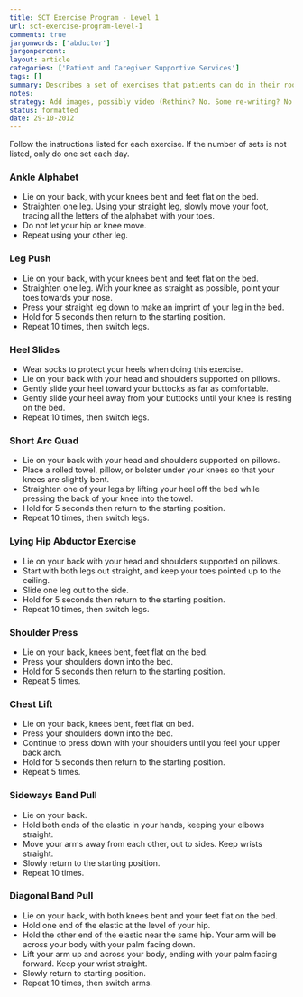 ```yaml
---
title: SCT Exercise Program - Level 1
url: sct-exercise-program-level-1
comments: true
jargonwords: ['abductor']
jargonpercent:
layout: article
categories: ['Patient and Caregiver Supportive Services']
tags: []
summary: Describes a set of exercises that patients can do in their room or home - ankle alphabet, leg push, heel slides, quad stretches, shoulder press and chest left etc. 
notes:
strategy: Add images, possibly video (Rethink? No. Some re-writing? No. Graphics or diagrams? No. Photography? No. Podcast or audio? No. Video? No)
status: formatted
date: 29-10-2012
---
```


Follow the instructions listed for each exercise. If the number of sets is not listed, only do one set each day.

### Ankle Alphabet

* Lie on your back, with your knees bent and feet flat on the bed.
* Straighten one leg.  Using your straight leg, slowly move your foot, tracing all the letters of the alphabet with your toes. 
* Do not let your hip or knee move. 
* Repeat using your other leg.

### Leg Push

* Lie on your back, with your knees bent and feet flat on the bed. 
* Straighten one leg. With your knee as straight as possible, point your toes towards your nose. 
* Press your straight leg down to make an imprint of your leg in the bed. 
* Hold for 5 seconds then return to the starting position.  
* Repeat 10 times, then switch legs.

### Heel Slides

* Wear socks to protect your heels when doing this exercise.
* Lie on your back with your head and shoulders supported on pillows.
* Gently slide your heel toward your buttocks as far as comfortable.
* Gently slide your heel away from your buttocks until your knee is resting on the bed.
* Repeat 10 times, then switch legs.

### Short Arc Quad

* Lie on your back with your head and shoulders supported on pillows.
* Place a rolled towel, pillow, or bolster under your knees so that your knees are slightly bent. 
* Straighten one of your legs by lifting your heel off the bed while pressing the back of your knee into the towel. 
* Hold for 5 seconds then return to the starting position.
* Repeat 10 times, then switch legs.

### Lying Hip Abductor Exercise 

* Lie on your back with your head and shoulders supported on pillows.  
* Start with both legs out straight, and keep your toes pointed up to the ceiling.
* Slide one leg out to the side.
* Hold for 5 seconds then return to the starting position.  
* Repeat 10 times, then switch legs.

### Shoulder Press

* Lie on your back, knees bent, feet flat on the bed. 
* Press your shoulders down into the bed. 
* Hold for 5 seconds then return to the starting position.  
* Repeat 5 times.

### Chest Lift

* Lie on your back, knees bent, feet flat on bed. 
* Press your shoulders down into the bed. 
* Continue to press down with your shoulders until you feel your upper back arch. 
* Hold for 5 seconds then return to the starting position.  
* Repeat 5 times.


### Sideways Band Pull

* Lie on your back. 
* Hold both ends of the elastic in your hands, keeping your elbows straight. 
* Move your arms away from each other, out to sides. Keep wrists straight. 
* Slowly return to the starting position. 
* Repeat 10 times.

### Diagonal Band Pull
* Lie on your back, with both knees bent and your feet flat on the bed. 
* Hold one end of the elastic at the level of your hip. 
* Hold the other end of the elastic near the same hip. Your arm will be across your body with your palm facing down.
* Lift your arm up and across your body, ending with your palm facing forward. Keep your wrist straight. 
* Slowly return to starting position. 
* Repeat 10 times, then switch arms.